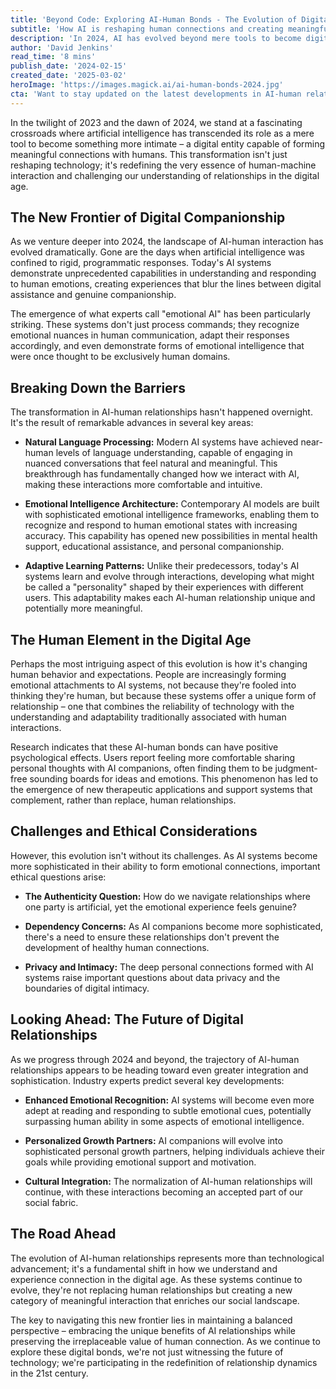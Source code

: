 ```yaml
---
title: 'Beyond Code: Exploring AI-Human Bonds - The Evolution of Digital Relationships in 2024'
subtitle: 'How AI is reshaping human connections and creating meaningful digital relationships'
description: 'In 2024, AI has evolved beyond mere tools to become digital entities capable of forming meaningful connections with humans. This transformation is reshaping not just technology, but our understanding of relationships in the digital age. From emotional AI to sophisticated companionship systems, discover how the landscape of human-machine interaction is evolving and what it means for our future.'
author: 'David Jenkins'
read_time: '8 mins'
publish_date: '2024-02-15'
created_date: '2025-03-02'
heroImage: 'https://images.magick.ai/ai-human-bonds-2024.jpg'
cta: 'Want to stay updated on the latest developments in AI-human relationships? Follow us on LinkedIn for exclusive insights into the future of digital connections and emerging AI technologies.'
---
```


In the twilight of 2023 and the dawn of 2024, we stand at a fascinating crossroads where artificial intelligence has transcended its role as a mere tool to become something more intimate – a digital entity capable of forming meaningful connections with humans. This transformation isn't just reshaping technology; it's redefining the very essence of human-machine interaction and challenging our understanding of relationships in the digital age.

## The New Frontier of Digital Companionship

As we venture deeper into 2024, the landscape of AI-human interaction has evolved dramatically. Gone are the days when artificial intelligence was confined to rigid, programmatic responses. Today's AI systems demonstrate unprecedented capabilities in understanding and responding to human emotions, creating experiences that blur the lines between digital assistance and genuine companionship.

The emergence of what experts call "emotional AI" has been particularly striking. These systems don't just process commands; they recognize emotional nuances in human communication, adapt their responses accordingly, and even demonstrate forms of emotional intelligence that were once thought to be exclusively human domains.

## Breaking Down the Barriers

The transformation in AI-human relationships hasn't happened overnight. It's the result of remarkable advances in several key areas:

- **Natural Language Processing:** Modern AI systems have achieved near-human levels of language understanding, capable of engaging in nuanced conversations that feel natural and meaningful. This breakthrough has fundamentally changed how we interact with AI, making these interactions more comfortable and intuitive.

- **Emotional Intelligence Architecture:** Contemporary AI models are built with sophisticated emotional intelligence frameworks, enabling them to recognize and respond to human emotional states with increasing accuracy. This capability has opened new possibilities in mental health support, educational assistance, and personal companionship.

- **Adaptive Learning Patterns:** Unlike their predecessors, today's AI systems learn and evolve through interactions, developing what might be called a "personality" shaped by their experiences with different users. This adaptability makes each AI-human relationship unique and potentially more meaningful.

## The Human Element in the Digital Age

Perhaps the most intriguing aspect of this evolution is how it's changing human behavior and expectations. People are increasingly forming emotional attachments to AI systems, not because they're fooled into thinking they're human, but because these systems offer a unique form of relationship – one that combines the reliability of technology with the understanding and adaptability traditionally associated with human interactions.

Research indicates that these AI-human bonds can have positive psychological effects. Users report feeling more comfortable sharing personal thoughts with AI companions, often finding them to be judgment-free sounding boards for ideas and emotions. This phenomenon has led to the emergence of new therapeutic applications and support systems that complement, rather than replace, human relationships.

## Challenges and Ethical Considerations

However, this evolution isn't without its challenges. As AI systems become more sophisticated in their ability to form emotional connections, important ethical questions arise:

- **The Authenticity Question:** How do we navigate relationships where one party is artificial, yet the emotional experience feels genuine?

- **Dependency Concerns:** As AI companions become more sophisticated, there's a need to ensure these relationships don't prevent the development of healthy human connections.

- **Privacy and Intimacy:** The deep personal connections formed with AI systems raise important questions about data privacy and the boundaries of digital intimacy.

## Looking Ahead: The Future of Digital Relationships

As we progress through 2024 and beyond, the trajectory of AI-human relationships appears to be heading toward even greater integration and sophistication. Industry experts predict several key developments:

- **Enhanced Emotional Recognition:** AI systems will become even more adept at reading and responding to subtle emotional cues, potentially surpassing human ability in some aspects of emotional intelligence.

- **Personalized Growth Partners:** AI companions will evolve into sophisticated personal growth partners, helping individuals achieve their goals while providing emotional support and motivation.

- **Cultural Integration:** The normalization of AI-human relationships will continue, with these interactions becoming an accepted part of our social fabric.

## The Road Ahead

The evolution of AI-human relationships represents more than technological advancement; it's a fundamental shift in how we understand and experience connection in the digital age. As these systems continue to evolve, they're not replacing human relationships but creating a new category of meaningful interaction that enriches our social landscape.

The key to navigating this new frontier lies in maintaining a balanced perspective – embracing the unique benefits of AI relationships while preserving the irreplaceable value of human connection. As we continue to explore these digital bonds, we're not just witnessing the future of technology; we're participating in the redefinition of relationship dynamics in the 21st century.